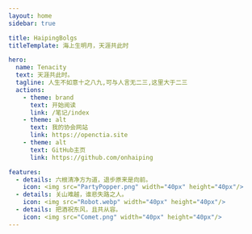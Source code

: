 ```yaml
---
layout: home
sidebar: true

title: HaipingBolgs
titleTemplate: 海上生明月，天涯共此时

hero:
  name: Tenacity
  text: 天涯共此时。
  tagline: 人生不如意十之八九,可与人言无二三,这里大于二三
  actions:
    - theme: brand
      text: 开始阅读
      link: /笔记/index
    - theme: alt
      text: 我的协会网站
      link: https://openctia.site
    - theme: alt
      text: GitHub主页
      link: https://github.com/onhaiping

features:
  - details: 六根清净方为道，退步原来是向前。
    icon: <img src="PartyPopper.png" width="40px" height="40px"/>
  - details: 关山难越，谁悲失路之人。
    icon: <img src="Robot.webp" width="40px" height="40px"/>
  - details: 把酒祝东风，且共从容。
    icon: <img src="Comet.png" width="40px" height="40px"/>
---
```


<HomePage />
